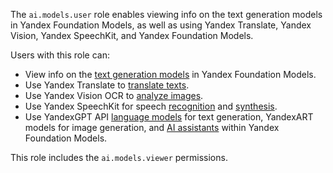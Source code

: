 The `ai.models.user` role enables viewing info on the text generation models in Yandex Foundation Models, as well as using Yandex Translate, Yandex Vision, Yandex SpeechKit, and Yandex Foundation Models.

Users with this role can:
* View info on the [text generation models](../../../ai-studio/concepts/generation/models.md) in Yandex Foundation Models.
* Use Yandex Translate to [translate texts](../../../translate/quickstart.md).
* Use Yandex Vision OCR to [analyze images](../../../vision/concepts/ocr/index.md).
* Use Yandex SpeechKit for speech [recognition](../../../speechkit/stt/index.md) and [synthesis](../../../speechkit/tts/index.md).
* Use YandexGPT API [language models](../../../ai-studio/concepts/generation/index.md) for text generation, YandexART models for image generation, and [AI assistants](../../../ai-studio/concepts/assistant/index.md) within Yandex Foundation Models.

This role includes the `ai.models.viewer` permissions.
